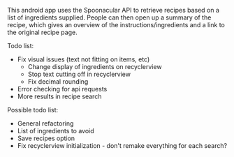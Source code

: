 This android app uses the Spoonacular API to retrieve recipes based on a list of ingredients supplied.
People can then open up a summary of the recipe, which gives an overview of the instructions/ingredients and a link to the original recipe page.

Todo list:
- Fix visual issues (text not fitting on items, etc)
  - Change display of ingredients on recyclerview
  - Stop text cutting off in recyclerview
  - Fix decimal rounding
- Error checking for api requests
- More results in recipe search

Possible todo list:
- General refactoring
- List of ingredients to avoid
- Save recipes option
- Fix recyclerview initialization - don't remake everything for each search?